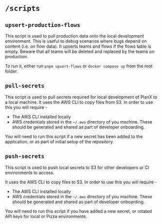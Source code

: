 # `/scripts`
## `upsert-production-flows`

This script is used to pull production data onto the local development environment.
This is useful to debug scenarios where bugs depend on content (i.e. on flow data).
It upserts teams and flows if the flows table is empty.
Beware that all teams will be deleted and replaced by the teams on production.

To run it, either run `pnpm upsert-flows` or `docker compose up` from the root folder.

## `pull-secrets`
This script is used to pull secrets required for local development of PlanX to a local machine.
It uses the AWS CLI to copy files from S3. In order to use this you will require - 
 - The AWS CLI installed locally
 - AWS credentials stored in the `~/.aws` directory of you machine. These should be generated and shared as part of developer onboarding.

You will need to run this script if a new secret has been added to the application, or as part of initial setup of the repository.

## `push-secrets`
This script is used to push local secrets to S3 for other developers or CI environments to access.

It uses the AWS CLI to copy files to S3. In order to use this you will require - 
 - The AWS CLI installed locally
 - AWS credentials stored in the `~/.aws` directory of you machine. These should be generated and shared as part of developer onboarding.

You will need to run this script if you have added a new secret, or rotated API keys for local or Pizza environments.
